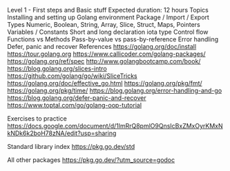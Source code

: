 Level 1 - First steps and Basic stuff
Expected duration: 12 hours
Topics
Installing and setting up Golang environment
Package / Import / Export
Types
Numeric, Boolean, String, Array, Slice, Struct, Maps, Pointers
Variables  / Constants
Short and long declaration
iota type
Control flow
Functions vs Methods
Pass-by-value vs pass-by-reference
Error handling
Defer, panic and recover
References
https://golang.org/doc/install   
https://tour.golang.org
https://www.callicoder.com/golang-packages/
https://golang.org/ref/spec
http://www.golangbootcamp.com/book/
https://blog.golang.org/slices-intro
https://github.com/golang/go/wiki/SliceTricks
https://golang.org/doc/effective_go.html
https://golang.org/pkg/fmt/
https://golang.org/pkg/time/
https://blog.golang.org/error-handling-and-go
https://blog.golang.org/defer-panic-and-recover
https://www.toptal.com/go/golang-oop-tutorial


Exercises to practice
https://docs.google.com/document/d/1lmRrQ8pmlO9QnsIcBxZMxOyrKMxNkNDk6k2boH78zNA/edit?usp=sharing



Standard library index https://pkg.go.dev/std

All other packages https://pkg.go.dev/?utm_source=godoc




